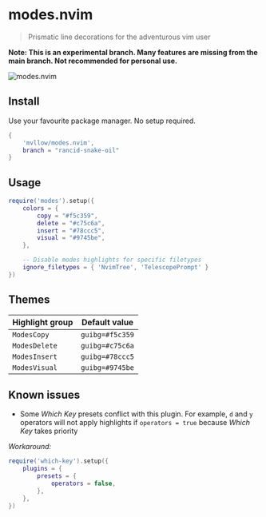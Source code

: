 # modes.nvim

> Prismatic line decorations for the adventurous vim user

**Note: This is an experimental branch. Many features are missing from the main branch. Not recommended for personal use.**

![modes.nvim](https://user-images.githubusercontent.com/1474821/127896095-6da221cf-3327-4eed-82be-ce419bdf647c.gif)

## Install

Use your favourite package manager. No setup required.

```lua
{
	'mvllow/modes.nvim',
	branch = "rancid-snake-oil"
}
```

## Usage

```lua
require('modes').setup({
	colors = {
		copy = "#f5c359",
		delete = "#c75c6a",
		insert = "#78ccc5",
		visual = "#9745be",
	},

	-- Disable modes highlights for specific filetypes
	ignore_filetypes = { 'NvimTree', 'TelescopePrompt' }
})
```

## Themes

| Highlight group | Default value   |
| --------------- | --------------- |
| `ModesCopy`     | `guibg=#f5c359` |
| `ModesDelete`   | `guibg=#c75c6a` |
| `ModesInsert`   | `guibg=#78ccc5` |
| `ModesVisual`   | `guibg=#9745be` |

## Known issues

- Some _Which Key_ presets conflict with this plugin. For example, `d` and `y` operators will not apply highlights if `operators = true` because _Which Key_ takes priority

_Workaround:_

```lua
require('which-key').setup({
	plugins = {
		presets = {
			operators = false,
		},
	},
})
```
